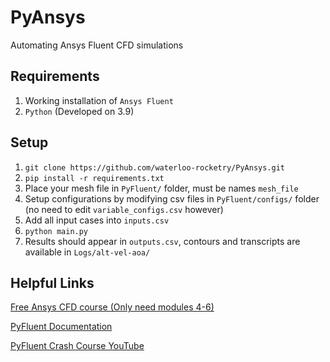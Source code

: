 # PyAnsys
Automating Ansys Fluent CFD simulations

## Requirements
1. Working installation of ``Ansys Fluent``
2. ``Python`` (Developed on 3.9)

## Setup
1. ``git clone https://github.com/waterloo-rocketry/PyAnsys.git``
2. ``pip install -r requirements.txt``
3. Place your mesh file in ``PyFluent/`` folder, must be names ``mesh_file``
4. Setup configurations by modifying csv files in ``PyFluent/configs/`` folder (no need to edit ``variable_configs.csv`` however)
5. Add all input cases into ``inputs.csv``
6. ``python main.py``
7. Results should appear in ``outputs.csv``, contours and transcripts are available in ``Logs/alt-vel-aoa/``

## Helpful Links

[Free Ansys CFD course (Only need modules 4-6)](https://learning.edx.org/course/course-v1:CornellX+ENGR2000X+1T2018/home)

[PyFluent Documentation](https://fluent.docs.pyansys.com/version/stable/)

[PyFluent Crash Course YouTube](https://youtube.com/playlist?list=PLtt6-ZgUFmMIm19SaqN_A4wGrISjEoHdd&si=X4rdXF9e5sY8N44d)
